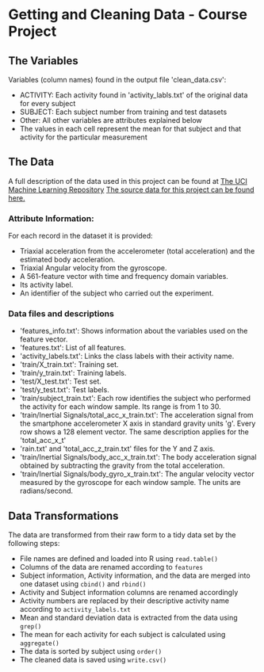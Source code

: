 # Getting and Cleaning Data - Course Project

## The Variables
Variables (column names) found in the output file 'clean_data.csv':
* ACTIVITY: Each activity found in 'activity_labls.txt' of the original data for every subject
* SUBJECT: Each subject number from training and test datasets
* Other: All other variables are attributes explained below
* The values in each cell represent the mean for that subject and that activity for the particular measurement

## The Data
A full description of the data used in this project can be found at [The UCI Machine Learning Repository](http://archive.ics.uci.edu/ml/datasets/Human+Activity+Recognition+Using+Smartphones)
[The source data for this project can be found here.](https://d396qusza40orc.cloudfront.net/getdata%2Fprojectfiles%2FUCI%20HAR%20Dataset.zip)

### Attribute Information:
For each record in the dataset it is provided:
- Triaxial acceleration from the accelerometer (total acceleration) and the estimated body acceleration.
- Triaxial Angular velocity from the gyroscope.
- A 561-feature vector with time and frequency domain variables.
- Its activity label.
- An identifier of the subject who carried out the experiment.

### Data files and descriptions
* 'features_info.txt': Shows information about the variables used on the feature vector.
* 'features.txt': List of all features.
* 'activity_labels.txt': Links the class labels with their activity name.
* 'train/X_train.txt': Training set.
* 'train/y_train.txt': Training labels.
* 'test/X_test.txt': Test set.
* 'test/y_test.txt': Test labels.
* 'train/subject_train.txt': Each row identifies the subject who performed the activity for each window sample. Its range is from 1 to 30. 
* 'train/Inertial Signals/total_acc_x_train.txt': The acceleration signal from the smartphone accelerometer X axis in standard gravity units 'g'. Every row shows a 128 element vector. The same description applies for the 'total_acc_x_t'
* 'rain.txt' and 'total_acc_z_train.txt' files for the Y and Z axis. 
* 'train/Inertial Signals/body_acc_x_train.txt': The body acceleration signal obtained by subtracting the gravity from the total acceleration. 
* 'train/Inertial Signals/body_gyro_x_train.txt': The angular velocity vector measured by the gyroscope for each window sample. The units are radians/second.

## Data Transformations
The data are transformed from their raw form to a tidy data set by the following steps:
* File names are defined and loaded into R using `read.table()`
* Columns of the data are renamed according to `features`
* Subject information, Activity information, and the data are merged into one dataset using `cbind()` and `rbind()`
* Activity and Subject information columns are renamed accordingly
* Activity numbers are replaced by their descriptive activity name according to `activity_labels.txt`
* Mean and standard deviation data is extracted from the data using `grep()`
* The mean for each activity for each subject is calculated using `aggregate()`
* The data is sorted by subject using `order()`
* The cleaned data is saved using `write.csv()`